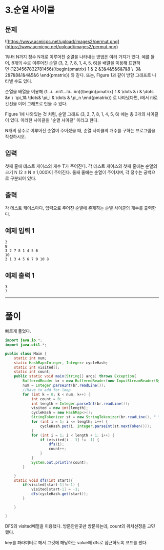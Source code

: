 # 3.순열 사이클

## 문제

![https://www.acmicpc.net/upload/images2/permut.png](https://www.acmicpc.net/upload/images2/permut.png)

1부터 N까지 정수 N개로 이루어진 순열을 나타내는 방법은 여러 가지가 있다. 예를 들어, 8개의 수로 이루어진 순열 (3, 2, 7, 8, 1, 4, 5, 6)을 배열을 이용해 표현하면 (1234567832781456)\(\begin{pmatrix} 1 & 2 &3&4&5&6&7&8 \\  3& 2&7&8&1&4&5&6 \end{pmatrix}\) 와 같다. 또는, Figure 1과 같이 방향 그래프로 나타낼 수도 있다.

순열을 배열을 이용해 (1…i…nπ1…πi…πn)\(\begin{pmatrix} 1 & \dots & i & \dots &n \\  \pi_1& \dots& \pi_i & \dots & \pi_n \end{pmatrix}\) 로 나타냈다면, i에서 πi로 간선을 이어 그래프로 만들 수 있다.

Figure 1에 나와있는 것 처럼, 순열 그래프 (3, 2, 7, 8, 1, 4, 5, 6) 에는 총 3개의 사이클이 있다. 이러한 사이클을 "순열 사이클" 이라고 한다.

N개의 정수로 이루어진 순열이 주어졌을 때, 순열 사이클의 개수를 구하는 프로그램을 작성하시오.

## 입력

첫째 줄에 테스트 케이스의 개수 T가 주어진다. 각 테스트 케이스의 첫째 줄에는 순열의 크기 N (2 ≤ N ≤ 1,000)이 주어진다. 둘째 줄에는 순열이 주어지며, 각 정수는 공백으로 구분되어 있다.

## 출력

각 테스트 케이스마다, 입력으로 주어진 순열에 존재하는 순열 사이클의 개수를 출력한다.

## 예제 입력 1

```
2
8
3 2 7 8 1 4 5 6
10
2 1 3 4 5 6 7 9 10 8

```

## 예제 출력 1

```
3
7
```

---

# 풀이

빠르게 풀었다.

```java
import java.io.*;
import java.util.*;

public class Main {
    static int num;
    static HashMap<Integer, Integer> cycleHash;
    static int visited[];
    static int count;
    public static void main(String[] args) throws Exception{
        BufferedReader br = new BufferedReader(new InputStreamReader(System.in));
        num = Integer.parseInt(br.readLine());
        //Have to add for loop
        for (int k = 0; k < num; k++) {
            int count = 0;
            int length = Integer.parseInt(br.readLine());
            visited = new int[length];
            cycleHash = new HashMap<>();
            StringTokenizer st = new StringTokenizer(br.readLine(), " ");
            for (int i = 1; i <= length; i++) {
                cycleHash.put(i, Integer.parseInt(st.nextToken()));
            }
            for (int i = 1; i < length + 1; i++) {
                if (visited[i - 1] != -1) {
                    dfs(i);
                    count++;
                }
            }
            System.out.println(count);
        }

    }
    static void dfs(int start){
        if(visited[start-1]!=-1) {
            visited[start-1] = -1;
            dfs(cycleHash.get(start));
        }

    }

}
```

DFS와 visited배열을 이용했다. 방문안한곳만 방문하는데, count의 위치선정을 고민했다. 

key를 파라미터로 해서 그것에 해당하는 value에 dfs로 접근하도록 코드를 짰다.